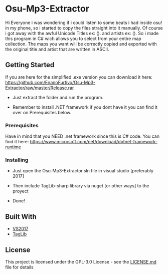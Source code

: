 # Osu-Mp3-Extractor

Hi Everyone i was wondering if i could listen to some beats i had inside osu! in my phone, so i started to copy the files straight into it manually. Of course i got away with the awful Unicode Titles ex: (). and artists ex: (). So i made this program in C# wich allows you to select from your entire map collection. The maps you want will be correctly copied and exported with the original title and artist that are written in ASCII.

## Getting Started

If you are here for the simplified .exe version you can download it here:
https://github.com/EnanoFurtivo/Osu-Mp3-Extractor/raw/master/Release.rar

- Just extract the folder and run the program.

- Remember to install .NET framework if you dont have it you can find it over on Prerequisites below.

### Prerequisites

Have in mind that you NEED .net framework since this is C# code. You can find it here:
https://www.microsoft.com/net/download/dotnet-framework-runtime

### Installing

- Just open the Osu-Mp3-Extractor.sln file in visual studio [preferably 2017]

- Then include TagLib-sharp library via nuget [or other ways] to the proyect

- Done!

## Built With

* [VS2017](https://visualstudio.microsoft.com/)
* [TagLib](https://taglib.org/)

## License

This project is licensed under the GPL-3.0 License - see the [LICENSE.md](LICENSE.md) file for details